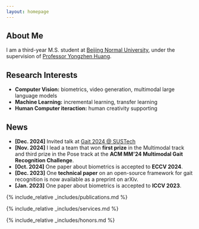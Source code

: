 ```yaml
---
layout: homepage
---
```


## About Me

I am a third-year M.S. student at [Beijing Normal University](https://english.bnu.edu.cn/), under the supervision of [Professor Yongzhen Huang](https://ai.bnu.edu.cn/xygk/szdw/zgj/bfed57e2f8fc4de2a6b370063517f801.htm).

## Research Interests

- **Computer Vision:** biometrics, video generation, multimodal large language models
- **Machine Learning:** incremental learning, transfer learning
- **Human Computer iteraction:** human creativity supporting

## News
- **[Dec. 2024]** Invited talk at [Gait 2024 @ SUSTech](https://faculty.sustech.edu.cn/?tagid=yusq&iscss=1&snapid=1&orderby=date&go=2&lang=en)
- **[Nov. 2024]** I lead a team that won **first prize** in the Multimodal track and third prize in the Pose track at the **ACM MM'24 Multimodal Gait Recognition Challenge**.
- **[Oct. 2024]** One paper about biometrics is accepted to **ECCV 2024**.
- **[Dec. 2023]** One **technical paper** on an open-source framework for gait recognition is now available as a preprint on arXiv.
- **[Jan. 2023]** One paper about biometrics is accepted to **ICCV 2023**.


{% include_relative _includes/publications.md %}

{% include_relative _includes/services.md %}

{% include_relative _includes/honors.md %}